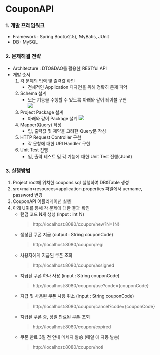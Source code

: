 # CouponAPI

### 1. 개발 프레임워크
   - Framework : Spring Boot(v2.5), MyBatis, JUnit
   - DB : MySQL
### 2. 문제해결 전략
   - Architecture : DTO&DAO를 활용한 RESTful API
   - 개발 순서
        1. 각 문제의 입력 및 출력값 확인
            * 전체적인 Application 디자인을 위해 정확히 문제 파악
        2. Schema 설계
            * 모든 기능을 수행할 수 있도록 아래와 같이 테이블 구현  
            ![](https://user-images.githubusercontent.com/20007119/111994765-7b309b80-8b5b-11eb-9eb4-bac169582b2b.png)   
        3. Project Package 설계
            * 아래와 같이 Package 설계
            ![](https://user-images.githubusercontent.com/20007119/111994769-7c61c880-8b5b-11eb-8e37-d43331887174.png)
        4. Mapper(Query) 작성
            * 입, 출력값 및 제약을 고려한 Query문 작성
        5. HTTP Request Controller 구현
            * 각 문항에 대한 URI Handler 구현
        6. Unit Test 진행
            * 입, 출력 테스트 및 각 기능에 대한 Unit Test 진행(JUnit)
   
### 3. 실행방법
   1. Project root에 위치한 coupons.sql 실행하여 DB&Table 생성
   2. src>main>resources>application.properties 파일에서 uername, password 변경
   3. CouponAPI 어플리케이션 실행
   4. 아래 URI를 통해 각 문제에 대한 결과 확인  
        * 랜덤 코드 N개 생성 (input : int N)  
            > http://localhost:8080/coupon/new?N={N}
        * 생성된 쿠폰 지급 (output : String couponCode)  
            > http://localhost:8080/coupon/regi
        * 사용자에게 지급된 쿠폰 조회  
            > http://localhost:8080/coupon/assigned
        * 지급된 쿠폰 하나 사용 (input : String couponCode)  
            > http://localhost:8080/coupon/use?code={couponCode}
        * 지급 및 사용된 쿠폰 사용 취소 (input : String couponCode)  
            > http://localhost:8080/coupon/cancel?code={couponCode}
        * 지급된 쿠폰 중, 당일 만료된 쿠폰 조회  
            > http://localhost:8080/coupon/expired
        * 쿠폰 만료 3일 전 안내 메세지 발송 (매일 에 자동 발송)  
            > http://localhost:8080/coupon/noti
